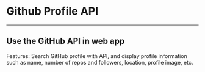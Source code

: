 # Github Profile API 
<hr>

<h2>Use the GitHub API in web app</h2>

<p>Features: Search GitHub profile with API, and display profile information such as name, number of repos and followers, location, profile image, etc.</p>
